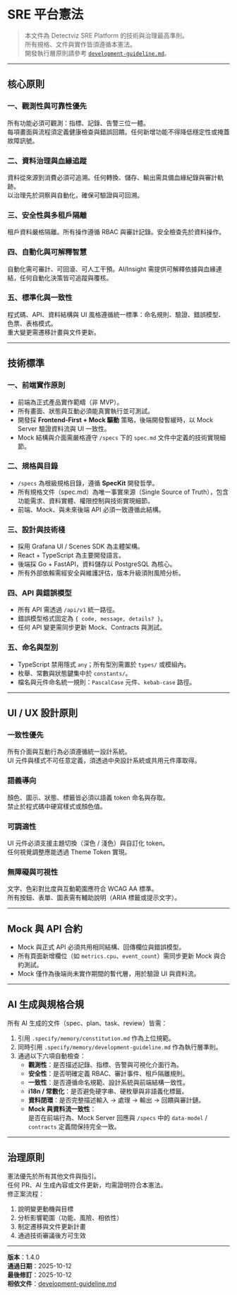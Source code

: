 # SRE 平台憲法

> 本文件為 Detectviz SRE Platform 的技術與治理最高準則。  
> 所有規格、文件與實作皆須遵循本憲法。  
> 開發執行層原則請參考 [`development-guideline.md`](./development-guideline.md)。

---

## 核心原則

### 一、觀測性與可靠性優先
所有功能必須可觀測：指標、記錄、告警三位一體。  
每項畫面與流程須定義健康檢查與錯誤回饋。任何新增功能不得降低穩定性或掩蓋故障訊號。

### 二、資料治理與血緣追蹤
資料從來源到消費必須可追溯。任何轉換、儲存、輸出需具備血緣紀錄與審計軌跡。  
以治理先於洞察與自動化，確保可驗證與可回溯。

### 三、安全性與多租戶隔離
租戶資料嚴格隔離。所有操作遵循 RBAC 與審計記錄。安全檢查先於資料操作。

### 四、自動化與可解釋智慧
自動化需可審計、可回滾、可人工干預。AI/Insight 需提供可解釋依據與血緣連結，任何自動化決策皆可追蹤與覆核。

### 五、標準化與一致性
程式碼、API、資料結構與 UI 風格遵循統一標準：命名規則、驗證、錯誤模型、色票、表格模式。  
重大變更需遷移計畫與文件更新。

---

## 技術標準

### 一、前端實作原則
- 前端為正式產品實作範疇（非 MVP）。  
- 所有畫面、狀態與互動必須能真實執行並可測試。  
- 開發採 **Frontend-First + Mock 驅動** 策略，後端開發暫緩時，以 Mock Server 驗證資料流與 UI 一致性。  
- Mock 結構與介面需嚴格遵守 `/specs` 下的 `spec.md` 文件中定義的技術實現細節。

### 二、規格與目錄
- `/specs` 為根級規格目錄，遵循 **SpecKit** 開發哲學。  
- 所有規格文件（spec.md）為唯一事實來源（Single Source of Truth），包含功能需求、資料實體、權限控制與技術實現細節。  
- 前端、Mock、與未來後端 API 必須一致遵循此結構。

### 三、設計與技術棧
- 採用 Grafana UI / Scenes SDK 為主體架構。  
- React + TypeScript 為主要開發語言。  
- 後端採 Go + FastAPI，資料儲存以 PostgreSQL 為核心。  
- 所有外部依賴需經安全與維護評估，版本升級須附風險分析。  

### 四、API 與錯誤模型
- 所有 API 需透過 `/api/v1` 統一路徑。  
- 錯誤模型格式固定為 `{ code, message, details? }`。  
- 任何 API 變更需同步更新 Mock、Contracts 與測試。

### 五、命名與型別
- TypeScript 禁用隱式 `any`；所有型別需置於 `types/` 或模組內。  
- 枚舉、常數與狀態鍵集中於 `constants/`。  
- 檔名與元件命名統一規則：`PascalCase` 元件、`kebab-case` 路徑。

---

## UI / UX 設計原則

### 一致性優先
所有介面與互動行為必須遵循統一設計系統。  
UI 元件與樣式不可任意定義，須透過中央設計系統或共用元件庫取得。

### 語義導向
顏色、圖示、狀態、標籤皆必須以語義 token 命名與存取。  
禁止於程式碼中硬寫樣式或顏色值。

### 可調適性
UI 元件必須支援主題切換（深色 / 淺色）與自訂化 token。  
任何視覺調整應能透過 Theme Token 實現。

### 無障礙與可視性
文字、色彩對比度與互動範圍應符合 WCAG AA 標準。  
所有按鈕、表單、圖表需有輔助說明（ARIA 標籤或提示文字）。

---

## Mock 與 API 合約
- Mock 與正式 API 必須共用相同結構、回傳欄位與錯誤模型。  
- 所有頁面新增欄位（如 `metrics.cpu`、`event_count`）需同步更新 Mock 與合約測試。  
- Mock 僅作為後端尚未實作期間的暫代層，用於驗證 UI 與資料流。  

---

## AI 生成與規格合規

所有 AI 生成的文件（spec、plan、task、review）皆需：
1. 引用 `.specify/memory/constitution.md` 作為上位規範。  
2. 同時引用 `.specify/memory/development-guideline.md` 作為執行層準則。  
3. 通過以下六項自動檢查：  
   - **觀測性**：是否描述記錄、指標、告警與可視化介面行為。  
   - **安全性**：是否明確定義 RBAC、審計事件、租戶隔離規則。  
   - **一致性**：是否遵循命名規範、設計系統與前端結構一致性。  
   - **i18n / 常數化**：是否避免硬字串、硬枚舉與非語義化標籤。  
   - **資料閉環**：是否完整描述輸入 → 處理 → 輸出 → 回饋與審計鏈。  
   - **Mock 與資料流一致性**：  
     是否在前端行為、Mock Server 回應與 `/specs` 中的 `data-model` / `contracts` 定義間保持完全一致。

---

## 治理原則
憲法優先於所有其他文件與指引。  
任何 PR、AI 生成內容或文件更新，均需證明符合本憲法。  
修正案流程：
1. 說明變更動機與目標  
2. 分析影響範圍（功能、風險、相依性）  
3. 制定遷移與文件更新計畫  
4. 通過技術審議後方可生效  

---

**版本**：1.4.0  
**通過日期**：2025-10-12  
**最後修訂**：2025-10-12  
**相依文件**：[development-guideline.md](./development-guideline.md)